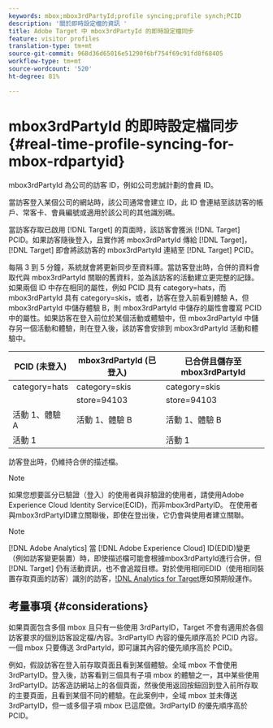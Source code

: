 ```yaml
---
keywords: mbox;mbox3rdPartyId;profile syncing;profile synch;PCID
description: '關於即時設定檔的資訊 '
title: Adobe Target 中 mbox3rdPartyId 的即時設定檔同步
feature: visitor profiles
translation-type: tm+mt
source-git-commit: 968d36d65016e51290f6bf754f69c91fd8f68405
workflow-type: tm+mt
source-wordcount: '520'
ht-degree: 81%

---
```



# mbox3rdPartyId 的即時設定檔同步{#real-time-profile-syncing-for-mbox-rdpartyid}

mbox3rdPartyId 為公司的訪客 ID，例如公司忠誠計劃的會員 ID。

當訪客登入某個公司的網站時，該公司通常會建立 ID，此 ID 會連結至該訪客的帳戶、常客卡、會員編號或適用於該公司的其他識別碼。

當訪客存取已啟用 [!DNL Target] 的頁面時，該訪客會獲派 [!DNL Target] PCID。如果訪客隨後登入，且實作將 mbox3rdPartyId 傳給 [!DNL Target]，[!DNL Target] 即會將該訪客的 mbox3rdPartyId 連結至 [!DNL Target] PCID。

每隔 3 到 5 分鐘，系統就會將更新同步至資料庫。當訪客登出時，合併的資料會取代與 mbox3rdPartyId 關聯的舊資料，並為該訪客的活動建立更完整的記錄。如果兩個 ID 中存在相同的屬性，例如 PCID 具有 category=hats，而 mbox3rdPartyId 具有 category=skis，或者，訪客在登入前看到體驗 A，但 mbox3rdPartyId 中儲存體驗 B，則 mbox3rdPartyId 中儲存的屬性會覆寫 PCID 中的屬性。如果訪客在登入前位於某個活動或體驗中，但 mbox3rdPartyId 中儲存另一個活動和體驗，則在登入後，該訪客會安排到 mbox3rdPartyId 活動和體驗中。

| PCID (未登入) | mbox3rdPartyId (已登入) | 已合併且儲存至 mbox3rdPartyId |
|---|---|---|
| category=hats | category=skis | category=skis |
|  | store=94103 | store=94103 |
| 活動 1、體驗 A | 活動 1、體驗 B | 活動 1、體驗 B |
| 活動 1 |  | 活動 1 |

訪客登出時，仍維持合併的描述檔。

>[!NOTE]
>
>如果您想要區分已驗證（登入）的使用者與非驗證的使用者，請使用Adobe Experience Cloud Identity Service(ECID)，而非mbox3rdPartyID。 在使用者與mbox3rdPartyID建立關聯後，即使在登出後，它仍會與使用者建立關聯。

>[!NOTE]
>
>[!DNL Adobe Analytics] 當 [!DNL Adobe Experience Cloud] ID(EDID)變更（例如訪客變更裝置）時，即使描述檔可能會根據mbox3rdPartyId進行合併，但 [!DNL Target] 仍有活動資訊，也不會追蹤目標。對於使用相同EDID（使用相同裝置存取頁面的訪客）識別的訪客，[!DNL Analytics for Target](A4T)應如預期般運作。

## 考量事項 {#considerations}

如果頁面包含多個 mbox 且只有一些使用 3rdPartyID，Target 不會有適用於各個訪客要求的個別訪客設定檔/內容。3rdPartyID 內容的優先順序高於 PCID 內容。一個 mbox 只要傳送 3rdPartyId，即可讓其內容的優先順序高於 PCID。

例如，假設訪客在登入前存取頁面且看到某個體驗。全域 mbox 不會使用 3rdPartyID。登入後，訪客看到三個具有子項 mbox 的體驗之一，其中某些使用 3rdPartyID。訪客造訪網站上的各個頁面，然後使用返回按鈕回到登入前所存取的主要頁面，且看到某個不同的體驗。在此案例中，全域 mbox 並未傳送 3rdPartyID，但一或多個子項 mbox 已這麼做。3rdPartyID 的優先順序高於 PCID。

